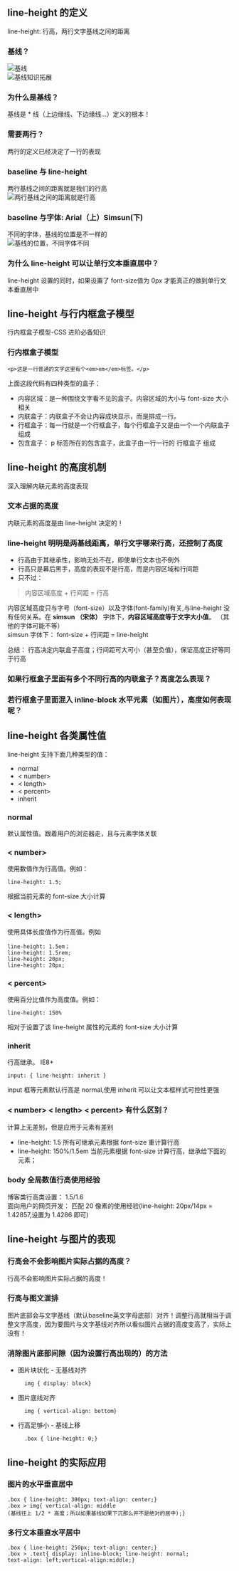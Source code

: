 ## line-height 的定义
line-height: 行高，两行文字基线之间的距离

### 基线？
![基线](./line-height1.png)  
![基线知识拓展](./line-height2.png)
### 为什么是基线？
基线是 * 线（上边缘线、下边缘线...）定义的根本！
### 需要两行？
两行的定义已经决定了一行的表现

### baseline 与 line-height
两行基线之间的距离就是我们的行高   
![两行基线之间的距离就是行高](./line-height3.png)

### baseline 与字体: Arial（上）Simsun(下)
不同的字体，基线的位置是不一样的   
![基线的位置，不同字体不同](./line-height4.png)

### 为什么 line-height 可以让单行文本垂直居中？ 	
line-height 设置的同时，如果设置了 font-size值为 0px 才能真正的做到单行文本垂直居中


## line-height 与行内框盒子模型
行内框盒子模型-CSS 进阶必备知识
### 行内框盒子模型
	<p>这是一行普通的文字这里有个<em>em</em>标签。</p> 
上面这段代码有四种类型的盒子： 

* 内容区域：是一种围绕文字看不见的盒子。内容区域的大小与 font-size 大小相关
* 内联盒子：内联盒子不会让内容成块显示，而是排成一行。
* 行框盒子：每一行就是一个行框盒子，每个行框盒子又是由一个一个内联盒子组成
* 包含盒子： p 标签所在的包含盒子，此盒子由一行一行的 行框盒子 组成


## line-height 的高度机制
深入理解内联元素的高度表现
### 文本占据的高度
内联元素的高度是由 line-height 决定的！

### line-height 明明是两基线距离，单行文字哪来行高，还控制了高度
* 行高由于其继承性，影响无处不在，即使单行文本也不例外
* 行高只是幕后黑手，高度的表现不是行高，而是内容区域和行间距
* 只不过： 
> 内容区域高度 + 行间距  =  行高 

内容区域高度只与字号（font-size）以及字体(font-family)有关,与line-height 没有任何关系。在 **simsun （宋体）** 字体下，**内容区域高度等于文字大小值**。 （其他的字体可能不等）  
simsun 字体下：  font-size + 行间距 = line-height  

总结： 行高决定内联盒子高度；行间距可大可小（甚至负值），保证高度正好等同于行高

### 如果行框盒子里面有多个不同行高的内联盒子？高度怎么表现？

### 若行框盒子里面混入 inline-block 水平元素（如图片），高度如何表现呢？


## line-height 各类属性值
line-height 支持下面几种类型的值： 

* normal
* < number>
* < length>
* < percent>
* inherit

### normal
默认属性值。跟着用户的浏览器走，且与元素字体关联
### < number>
使用数值作为行高值。例如：

	line-height: 1.5;

根据当前元素的 font-size 大小计算 
### < length>
使用具体长度值作为行高值。例如

	line-height: 1.5em；
	line-height: 1.5rem;
	line-height: 20px;
	line-height: 20px;
### < percent>
使用百分比值作为高度值。例如： 

	line-height: 150%

相对于设置了该 line-height 属性的元素的 font-size 大小计算
### inherit
行高继承。 IE8+

	input: { line-height: inherit }
input 框等元素默认行高是 normal,使用 inherit 可以让文本框样式可控性更强

### < number> < length> < percent>  有什么区别？
计算上无差别，但是应用于元素有差别

* line-height: 1.5 所有可继承元素根据 font-size 重计算行高
* line-height: 150%/1.5em 当前元素根据 font-size 计算行高，继承给下面的元素；

### body 全局数值行高使用经验
博客类行高类设置： 1.5/1.6  
面向用户的网页开发： 匹配 20 像素的使用经验(line-height: 20px/14px = 1.42857,设置为 1.4286 即可) 


## line-height 与图片的表现
### 行高会不会影响图片实际占据的高度？
行高不会影响图片实际占据的高度！
### 行高与图文混排
图片底部会与文字基线（默认baseline英文字母底部）对齐！调整行高就相当于调整文字高度，因为要图片与文字基线对齐所以看似图片占据的高度变高了，实际上没有！
### 消除图片底部间隙（因为设置行高出现的）的方法
* 图片块状化 - 无基线对齐
		
		img { display: block}

* 图片底线对齐

		img { vertical-align: bottom}

* 行高足够小 - 基线上移

		.box { line-height: 0;}


## line-height 的实际应用
### 图片的水平垂直居中
	.box { line-height: 300px; text-align: center;}
	.box > img{ vertical-align: middle
	(基线往上 1/2 * 高度；所以如果基线如果下沉那么并不是绝对的居中);}
### 多行文本垂直水平居中
	.box { line-height: 250px; text-align: center;}
	.box > .text{ display: inline-block; line-height: normal;
	text-align: left;vertical-align:middle;}




	